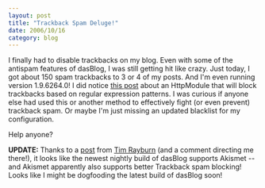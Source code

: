 ```yaml
---
layout: post
title: "Trackback Spam Deluge!"
date: 2006/10/16
category: blog
---
```


I finally had to disable trackbacks on my blog. Even with some of the antispam features of dasBlog, I was still getting hit like crazy. Just today, I got about 150 spam trackbacks to 3 or 4 of my posts. And I'm even running version 1.9.6264.0! I did notice [this post](http://briandela.com/blog/archive/2005/06/29/652.aspx) about an HttpModule that will block trackbacks based on regular expression patterns. I was curious if anyone else had used this or another method to effectively fight (or even prevent) trackback spam. Or maybe I'm just missing an updated blacklist for my configuration.

Help anyone?

**UPDATE:** Thanks to a [post](http://www.timrayburn.net/2006/10/17/Upgrading+To+DasBlog+196288.aspx) from [Tim Rayburn](http://www.timrayburn.net/default.aspx) (and a comment directing me there!), it looks like the newest nightly build of dasBlog supports Akismet -- and Akismet apparently also supports better Trackback spam blocking! Looks like I might be dogfooding the latest build of dasBlog soon!

